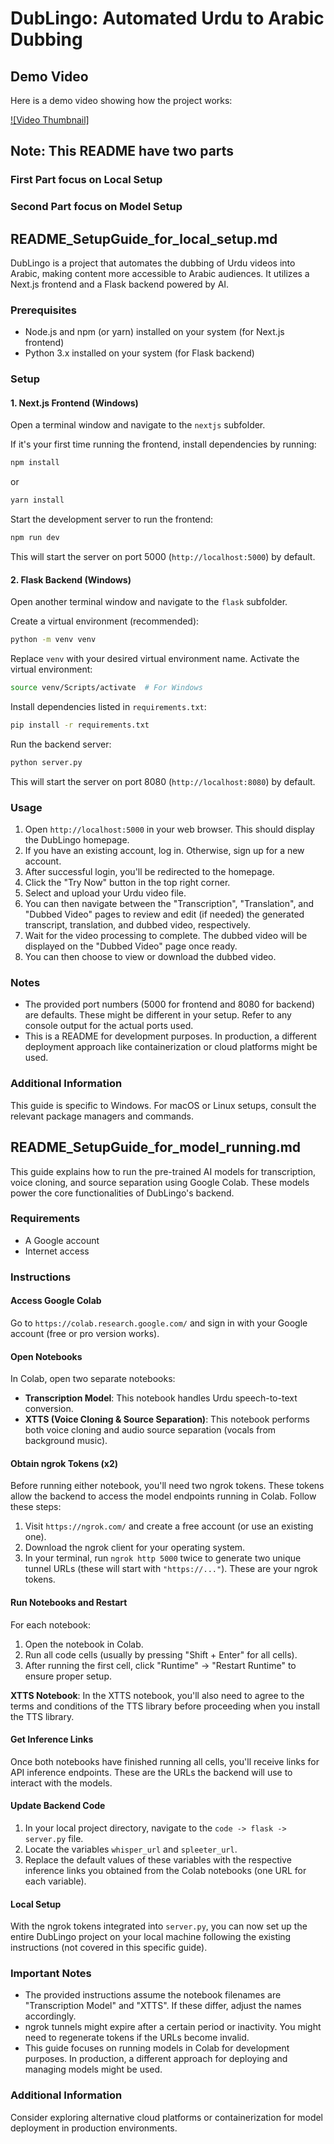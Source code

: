 # DubLingo: Automated Urdu to Arabic Dubbing

## Demo Video
Here is a demo video showing how the project works:

[![Video Thumbnail]](./nextjs/demo/DubLingoSecondAd.mp4)



## Note: This README have two parts
### First Part focus on Local Setup
### Second Part focus on Model Setup 

## README_SetupGuide_for_local_setup.md

DubLingo is a project that automates the dubbing of Urdu videos into Arabic, making content more accessible to Arabic audiences. It utilizes a Next.js frontend and a Flask backend powered by AI.

### Prerequisites

- Node.js and npm (or yarn) installed on your system (for Next.js frontend)
- Python 3.x installed on your system (for Flask backend)

### Setup

#### 1. Next.js Frontend (Windows)

Open a terminal window and navigate to the `nextjs` subfolder.

If it's your first time running the frontend, install dependencies by running:

```bash
npm install
```

or

```bash
yarn install
```

Start the development server to run the frontend:

```bash
npm run dev
```

This will start the server on port 5000 (`http://localhost:5000`) by default.

#### 2. Flask Backend (Windows)

Open another terminal window and navigate to the `flask` subfolder.

Create a virtual environment (recommended):

```bash
python -m venv venv
```

Replace `venv` with your desired virtual environment name. Activate the virtual environment:

```bash
source venv/Scripts/activate  # For Windows
```

Install dependencies listed in `requirements.txt`:

```bash
pip install -r requirements.txt
```

Run the backend server:

```bash
python server.py
```

This will start the server on port 8080 (`http://localhost:8080`) by default.

### Usage

1. Open `http://localhost:5000` in your web browser. This should display the DubLingo homepage.
2. If you have an existing account, log in. Otherwise, sign up for a new account.
3. After successful login, you'll be redirected to the homepage.
4. Click the "Try Now" button in the top right corner.
5. Select and upload your Urdu video file.
6. You can then navigate between the "Transcription", "Translation", and "Dubbed Video" pages to review and edit (if needed) the generated transcript, translation, and dubbed video, respectively.
7. Wait for the video processing to complete. The dubbed video will be displayed on the "Dubbed Video" page once ready.
8. You can then choose to view or download the dubbed video.

### Notes

- The provided port numbers (5000 for frontend and 8080 for backend) are defaults. These might be different in your setup. Refer to any console output for the actual ports used.
- This is a README for development purposes. In production, a different deployment approach like containerization or cloud platforms might be used.

### Additional Information

This guide is specific to Windows. For macOS or Linux setups, consult the relevant package managers and commands.

## README_SetupGuide_for_model_running.md

This guide explains how to run the pre-trained AI models for transcription, voice cloning, and source separation using Google Colab. These models power the core functionalities of DubLingo's backend.

### Requirements

- A Google account
- Internet access

### Instructions

#### Access Google Colab

Go to `https://colab.research.google.com/` and sign in with your Google account (free or pro version works).

#### Open Notebooks

In Colab, open two separate notebooks:

- **Transcription Model**: This notebook handles Urdu speech-to-text conversion.
- **XTTS (Voice Cloning & Source Separation)**: This notebook performs both voice cloning and audio source separation (vocals from background music).

#### Obtain ngrok Tokens (x2)

Before running either notebook, you'll need two ngrok tokens. These tokens allow the backend to access the model endpoints running in Colab. Follow these steps:

1. Visit `https://ngrok.com/` and create a free account (or use an existing one).
2. Download the ngrok client for your operating system.
3. In your terminal, run `ngrok http 5000` twice to generate two unique tunnel URLs (these will start with `"https://..."`). These are your ngrok tokens.

#### Run Notebooks and Restart

For each notebook:

1. Open the notebook in Colab.
2. Run all code cells (usually by pressing "Shift + Enter" for all cells).
3. After running the first cell, click "Runtime" -> "Restart Runtime" to ensure proper setup.

**XTTS Notebook**:
In the XTTS notebook, you'll also need to agree to the terms and conditions of the TTS library before proceeding when you install the TTS library.

#### Get Inference Links

Once both notebooks have finished running all cells, you'll receive links for API inference endpoints. These are the URLs the backend will use to interact with the models.

#### Update Backend Code

1. In your local project directory, navigate to the `code -> flask -> server.py` file.
2. Locate the variables `whisper_url` and `spleeter_url`.
3. Replace the default values of these variables with the respective inference links you obtained from the Colab notebooks (one URL for each variable).

#### Local Setup

With the ngrok tokens integrated into `server.py`, you can now set up the entire DubLingo project on your local machine following the existing instructions (not covered in this specific guide).

### Important Notes

- The provided instructions assume the notebook filenames are "Transcription Model" and "XTTS". If these differ, adjust the names accordingly.
- ngrok tunnels might expire after a certain period or inactivity. You might need to regenerate tokens if the URLs become invalid.
- This guide focuses on running models in Colab for development purposes. In production, a different approach for deploying and managing models might be used.

### Additional Information

Consider exploring alternative cloud platforms or containerization for model deployment in production environments.